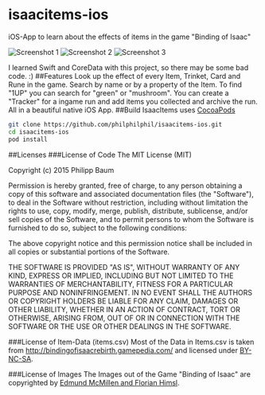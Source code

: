 # isaacitems-ios
iOS-App to learn about the effects of items in the game "Binding of Isaac"

![Screenshot 1](https://www.phib.io/wp-content/uploads/2017/02/1.jpeg)
![Screenshot 2](https://www.phib.io/wp-content/uploads/2017/02/2.jpeg)
![Screenshot 3](https://www.phib.io/wp-content/uploads/2017/02/3.jpeg)

I learned Swift and CoreData with this project, so there may be some bad code. :)
##Features
Look up the effect of every Item, Trinket, Card and Rune in the game.
Search by name or by a property of the Item. To find "1UP" 
you can search for "green" or "mushroom".
You can create a "Tracker" for a ingame run and add items you collected
and archive the run. All in a beautiful native iOS App. 
##Build
IsaacItems uses [CocoaPods](https://cocoapods.org)
```bash
git clone https://github.com/philphilphil/isaacitems-ios.git
cd isaacitems-ios
pod install
```

##Licenses
###License of Code
The MIT License (MIT)

Copyright (c) 2015 Philipp Baum

Permission is hereby granted, free of charge, to any person obtaining a copy
of this software and associated documentation files (the "Software"), to deal
in the Software without restriction, including without limitation the rights
to use, copy, modify, merge, publish, distribute, sublicense, and/or sell
copies of the Software, and to permit persons to whom the Software is
furnished to do so, subject to the following conditions:

The above copyright notice and this permission notice shall be included in all
copies or substantial portions of the Software.

THE SOFTWARE IS PROVIDED "AS IS", WITHOUT WARRANTY OF ANY KIND, EXPRESS OR
IMPLIED, INCLUDING BUT NOT LIMITED TO THE WARRANTIES OF MERCHANTABILITY,
FITNESS FOR A PARTICULAR PURPOSE AND NONINFRINGEMENT. IN NO EVENT SHALL THE
AUTHORS OR COPYRIGHT HOLDERS BE LIABLE FOR ANY CLAIM, DAMAGES OR OTHER
LIABILITY, WHETHER IN AN ACTION OF CONTRACT, TORT OR OTHERWISE, ARISING FROM,
OUT OF OR IN CONNECTION WITH THE SOFTWARE OR THE USE OR OTHER DEALINGS IN THE
SOFTWARE.

###License of Item-Data (items.csv)
Most of the Data in Items.csv is taken from http://bindingofisaacrebirth.gamepedia.com/ and licensed under [BY-NC-SA](http://creativecommons.org/licenses/by-nc-sa/3.0/).

###License of Images 
The Images out of the Game "Binding of Isaac" are copyrighted by [Edmund McMillen and Florian Himsl](http://edmundm.com).
